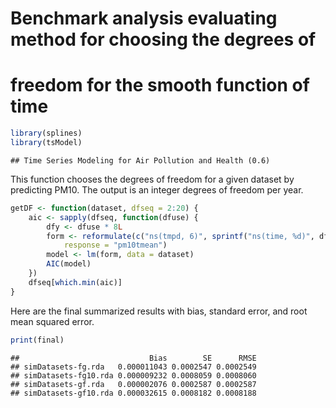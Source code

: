 # Benchmark analysis evaluating method for choosing the degrees of
# freedom for the smooth function of time


```r
library(splines)
library(tsModel)
```

```
## Time Series Modeling for Air Pollution and Health (0.6)
```


This function chooses the degrees of freedom for a given dataset by
predicting PM10. The output is an integer degrees of freedom per year.


```r
getDF <- function(dataset, dfseq = 2:20) {
    aic <- sapply(dfseq, function(dfuse) {
        dfy <- dfuse * 8L
        form <- reformulate(c("ns(tmpd, 6)", sprintf("ns(time, %d)", dfy)), 
            response = "pm10tmean")
        model <- lm(form, data = dataset)
        AIC(model)
    })
    dfseq[which.min(aic)]
}
```





Here are the final summarized results with bias, standard error, and
root mean squared error.


```r
print(final)
```

```
##                             Bias        SE      RMSE
## simDatasets-fg.rda   0.000011043 0.0002547 0.0002549
## simDatasets-fg10.rda 0.000009232 0.0008059 0.0008060
## simDatasets-gf.rda   0.000002076 0.0002587 0.0002587
## simDatasets-gf10.rda 0.000032615 0.0008182 0.0008188
```




